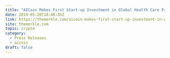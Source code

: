```yaml
---
title: "AICoin Makes First Start-up Investment in Global Health Care Provider Sevamob"
date: 2019-05-20T18:48:35Z
link: https://themerkle.com/aicoin-makes-first-start-up-investment-in-global-health-care-provider-sevamob/?utm_medium=RSS&utm_source=hune
site: themerkle.com
topic: crypto
category:
  - Press Releases
  - aicoin
draft: false
---
```

